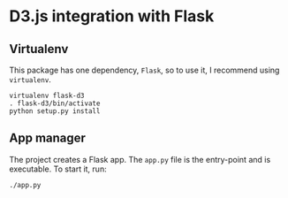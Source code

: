 # D3.js integration with Flask

## Virtualenv

This package has one dependency, `Flask`, so to use it, I recommend using `virtualenv`.

	virtualenv flask-d3
	. flask-d3/bin/activate
	python setup.py install

## App manager

The project creates a Flask app. The `app.py` file is the entry-point and is executable. To start it, run:

	./app.py